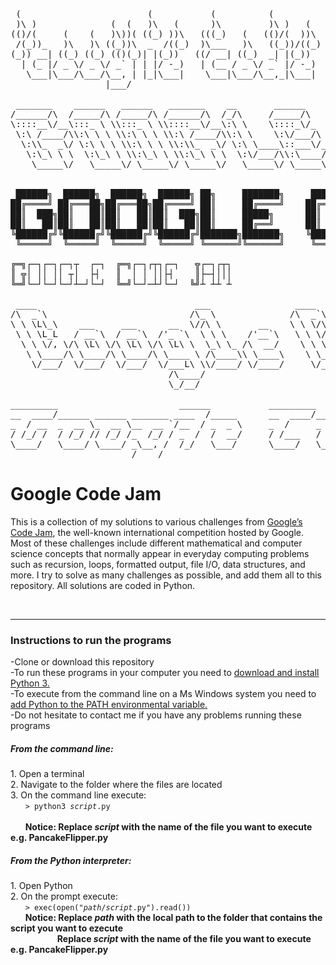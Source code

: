 <pre>
 (                        (           (          (                               
 )\ )              (  (   )\   (      )\         )\ )   (      (      )     )    
(()/(     (    (   )\))( ((_) ))\   (((_)   (   (()/(  ))\     )\  ( /(    (     
 /(_))_   )\   )\ ((_))\  _  /((_)  )\___   )\   ((_))/((_)   ((_) )(_))   )\  ' 
(_)) __| ((_) ((_) (()(_)| |(_))   ((/ __| ((_)  _| |(_))    _ | |((_)_  _((_))  
  | (_ |/ _ \/ _ \/ _` | | |/ -_)   | (__ / _ \/ _` |/ -_)  | || |/ _` || '  \() 
   \___|\___/\___/\__, | |_|\___|    \___|\___/\__,_|\___|   \__/ \__,_||_|_|_|  
                  |___/ 

 _______    ______   ______   _______    __       ______       ______   ______   ______   ______       _________  ________   ___ __ __     
/______/\  /_____/\ /_____/\ /______/\  /_/\     /_____/\     /_____/\ /_____/\ /_____/\ /_____/\     /________/\/_______/\ /__//_//_/\    
\::::__\/__\:::_ \ \\:::_ \ \\::::__\/__\:\ \    \::::_\/_    \:::__\/ \:::_ \ \\:::_ \ \\::::_\/_    \__.::.__\/\::: _  \ \\::\| \| \ \   
 \:\ /____/\\:\ \ \ \\:\ \ \ \\:\ /____/\\:\ \    \:\/___/\    \:\ \  __\:\ \ \ \\:\ \ \ \\:\/___/\     /_\::\ \  \::(_)  \ \\:.      \ \  
  \:\\_  _\/ \:\ \ \ \\:\ \ \ \\:\\_  _\/ \:\ \____\::___\/_    \:\ \/_/\\:\ \ \ \\:\ \ \ \\::___\/_    \:.\::\ \  \:: __  \ \\:.\-/\  \ \ 
   \:\_\ \ \  \:\_\ \ \\:\_\ \ \\:\_\ \ \  \:\/___/\\:\____/\    \:\_\ \ \\:\_\ \ \\:\/.:| |\:\____/\    \: \  \ \  \:.\ \  \ \\. \  \  \ \
    \_____\/   \_____\/ \_____\/ \_____\/   \_____\/ \_____\/     \_____\/ \_____\/ \____/_/ \_____\/     \_____\/   \__\/\__\/ \__\/ \__\/
               
               
 ██████╗  ██████╗  ██████╗  ██████╗ ██╗     ███████╗     ██████╗ ██████╗ ██████╗ ███████╗         ██╗ █████╗ ███╗   ███╗
██╔════╝ ██╔═══██╗██╔═══██╗██╔════╝ ██║     ██╔════╝    ██╔════╝██╔═══██╗██╔══██╗██╔════╝         ██║██╔══██╗████╗ ████║
██║  ███╗██║   ██║██║   ██║██║  ███╗██║     █████╗      ██║     ██║   ██║██║  ██║█████╗           ██║███████║██╔████╔██║
██║   ██║██║   ██║██║   ██║██║   ██║██║     ██╔══╝      ██║     ██║   ██║██║  ██║██╔══╝      ██   ██║██╔══██║██║╚██╔╝██║
╚██████╔╝╚██████╔╝╚██████╔╝╚██████╔╝███████╗███████╗    ╚██████╗╚██████╔╝██████╔╝███████╗    ╚█████╔╝██║  ██║██║ ╚═╝ ██║
 ╚═════╝  ╚═════╝  ╚═════╝  ╚═════╝ ╚══════╝╚══════╝     ╚═════╝ ╚═════╝ ╚═════╝ ╚══════╝     ╚════╝ ╚═╝  ╚═╝╚═╝     ╚═╝

╔═╗┌─┐┌─┐┌─┐┬  ┌─┐  ╔═╗┌─┐┌┬┐┌─┐   ╦┌─┐┌┬┐
║ ╦│ ││ ││ ┬│  ├┤   ║  │ │ ││├┤    ║├─┤│││
╚═╝└─┘└─┘└─┘┴─┘└─┘  ╚═╝└─┘─┴┘└─┘  ╚╝┴ ┴┴ ┴ 

 ____                              ___                ____                __                _____                           
/\  _`\                           /\_ \              /\  _`\             /\ \              /\___ \                          
\ \ \L\_\    ___     ___      __  \//\ \       __    \ \ \/\_\    ___    \_\ \      __     \/__/\ \     __       ___ ___    
 \ \ \L_L   / __`\  / __`\  /'_ `\  \ \ \    /'__`\   \ \ \/_/_  / __`\  /'_` \   /'__`\      _\ \ \  /'__`\   /' __` __`\  
  \ \ \/, \/\ \L\ \/\ \L\ \/\ \L\ \  \_\ \_ /\  __/    \ \ \L\ \/\ \L\ \/\ \L\ \ /\  __/     /\ \_\ \/\ \L\.\_ /\ \/\ \/\ \ 
   \ \____/\ \____/\ \____/\ \____ \ /\____\\ \____\    \ \____/\ \____/\ \___,_\\ \____\    \ \____/\ \__/.\_\\ \_\ \_\ \_\
    \/___/  \/___/  \/___/  \/___L\ \\/____/ \/____/     \/___/  \/___/  \/__,_ / \/____/     \/___/  \/__/\/_/ \/_/\/_/\/_/
                              /\____/                                                                                       
                              \_/__/ 
                              
_________                       ______           _________       _________           _________                    
__  ____/______ ______ _______ ____  /_____      __  ____/______ ______  /_____      ______  /______ ________ ___ 
_  / __  _  __ \_  __ \__  __ `/__  / _  _ \     _  /     _  __ \_  __  / _  _ \     ___ _  / _  __ `/__  __ `__ \
/ /_/ /  / /_/ // /_/ /_  /_/ / _  /  /  __/     / /___   / /_/ // /_/ /  /  __/     / /_/ /  / /_/ / _  / / / / /
\____/   \____/ \____/ _\__, /  /_/   \___/      \____/   \____/ \__,_/   \___/      \____/   \__,_/  /_/ /_/ /_/ 
                       /____/                                                                                                                                                                                                                                                                                                                                             
</pre>

<h1>Google Code Jam</h1>

This is a collection of my solutions to various challenges from <a href="https://code.google.com/codejam/">Google’s Code Jam</a>, the well-known international competition hosted by Google. Most of these challenges include different mathematical and computer science concepts that normally appear in everyday computing problems such as recursion, loops, formatted output, file I/O, data structures, and more. I try to solve as many challenges as possible, and add them all to this repository. All solutions are coded in Python.

<br>
<hr>

<h3>Instructions to run the programs</h3>
-Clone or download this repository<br>
-To run these programs in your computer you need to <a href="https://www.python.org/downloads/">download and install Python 3.</a><br>
-To execute from the command line on a Ms Windows system you need to <a href="https://docs.python.org/2/using/windows.html">add Python to the PATH environmental variable.</a><br>
-Do not hesitate to contact me if you have any problems running these programs <br>

<h5>From the command line:</h5>
1. Open a terminal <br>
2. Navigate to the folder where the files are located <br>
3. On the command line execute: <br>
&nbsp &nbsp &nbsp <code>> python3 <i>script</i>.py </code> <br> <br>
&nbsp &nbsp &nbsp <b>Notice: Replace <i>script</i> with the name of the file you want to execute e.g. PancakeFlipper.py</b> <br>

<h5>From the Python interpreter:</h5>
1. Open Python <br>
2. On the prompt execute: <br>
&nbsp &nbsp &nbsp <code>> exec(open("<i>path</i>/<i>script</i>.py").read())</code> <br>
&nbsp &nbsp &nbsp <b>Notice: Replace <i>path</i> with the local path to the folder that contains the script you want to ezecute</b> <br>
&nbsp &nbsp &nbsp &nbsp &nbsp &nbsp &nbsp &nbsp &nbsp &nbsp<b>Replace <i>script</i> with the name of the file you want to execute e.g. PancakeFlipper.py</b> <br>
